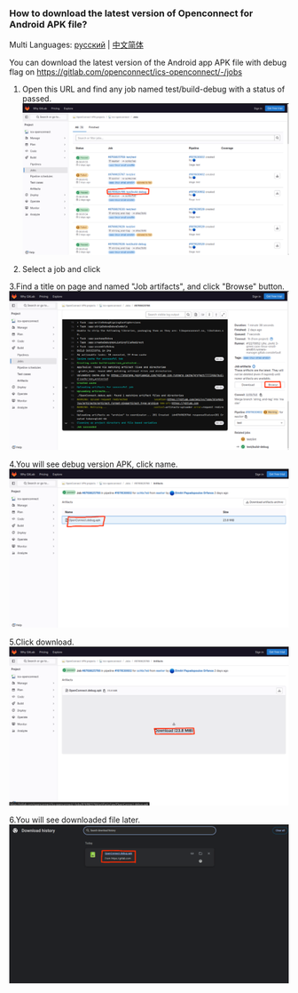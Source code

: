 ### How to download the latest version of Openconnect for Android APK file?

Multi Languages: [русский](./HTD_ru.md) | [中文简体](./HTD_zh.md) 

You can download the latest version of the Android app APK file with debug flag on https://gitlab.com/openconnect/ics-openconnect/-/jobs

1. Open this URL and find any job named test/build-debug with a status of passed.
![step1](./step-1.png)

2. Select a job and click

3.Find a title on page and named "Job artifacts", and click "Browse" button.
![step2](./step-2.png)

4.You will see debug version APK, click name.
![step3](./step-3.png)

5.Click download.
![step4](./step-4.png)

6.You will see downloaded file later.
![step5](./step-5.png)
